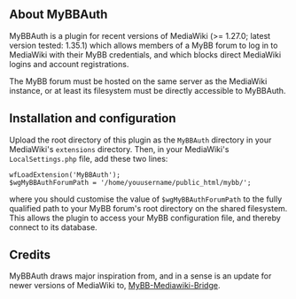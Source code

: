 ## About MyBBAuth

MyBBAuth is a plugin for recent versions of MediaWiki (>= 1.27.0; latest version tested: 1.35.1) which allows members of a MyBB forum to log in to MediaWiki with their MyBB credentials, and which blocks direct MediaWiki logins and account registrations.

The MyBB forum must be hosted on the same server as the MediaWiki instance, or at least its filesystem must be directly accessible to MyBBAuth.

## Installation and configuration

Upload the root directory of this plugin as the `MyBBAuth` directory in your MediaWiki's `extensions` directory. Then, in your MediaWiki's `LocalSettings.php` file, add these two lines:

```
wfLoadExtension('MyBBAuth');
$wgMyBBAuthForumPath = '/home/youusername/public_html/mybb/';
```

where you should customise the value of `$wgMyBBAuthForumPath` to the fully qualified path to your MyBB forum's root directory on the shared filesystem. This allows the plugin to access your MyBB configuration file, and thereby connect to its database.

## Credits

MyBBAuth draws major inspiration from, and in a sense is an update for newer versions of MediaWiki to, [MyBB-Mediawiki-Bridge](https://github.com/Modding/MyBB-Mediawiki-Bridge).
